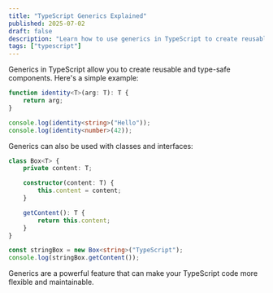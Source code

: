 ```yaml
---
title: "TypeScript Generics Explained"
published: 2025-07-02
draft: false
description: "Learn how to use generics in TypeScript to create reusable and type-safe code."
tags: ["typescript"]
---
```


Generics in TypeScript allow you to create reusable and type-safe components. Here's a simple example:

```typescript
function identity<T>(arg: T): T {
    return arg;
}

console.log(identity<string>("Hello"));
console.log(identity<number>(42));
```

Generics can also be used with classes and interfaces:

```typescript
class Box<T> {
    private content: T;

    constructor(content: T) {
        this.content = content;
    }

    getContent(): T {
        return this.content;
    }
}

const stringBox = new Box<string>("TypeScript");
console.log(stringBox.getContent());
```

Generics are a powerful feature that can make your TypeScript code more flexible and maintainable.